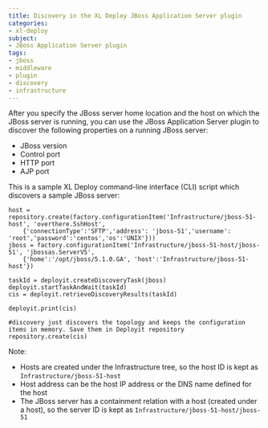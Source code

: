 ```yaml
---
title: Discovery in the XL Deploy JBoss Application Server plugin
categories:
- xl-deploy
subject:
- JBoss Application Server plugin
tags:
- jboss
- middleware
- plugin
- discovery
- infrastructure
---
```


After you specify the JBoss server home location and the host on which the JBoss server is running, you can use the JBoss Application Server plugin to discover the following properties on a running JBoss server:

* JBoss version
* Control port
* HTTP port
* AJP port

This is a sample XL Deploy command-line interface (CLI) script which discovers a sample JBoss server:

	host = repository.create(factory.configurationItem('Infrastructure/jboss-51-host', 'overthere.SshHost',
		{'connectionType':'SFTP','address': 'jboss-51','username': 'root','password':'centos','os':'UNIX'}))
	jboss = factory.configurationItem('Infrastructure/jboss-51-host/jboss-51', 'jbossas.ServerV5',
		{'home':'/opt/jboss/5.1.0.GA', 'host':'Infrastructure/jboss-51-host'})

	taskId = deployit.createDiscoveryTask(jboss)
    deployit.startTaskAndWait(taskId)
    cis = deployit.retrieveDiscoveryResults(taskId)

	deployit.print(cis)

	#discovery just discovers the topology and keeps the configuration items in memory. Save them in Deployit repository
	repository.create(cis)
	
Note:

* Hosts are created under the Infrastructure tree, so the host ID is kept as `Infrastructure/jboss-51-host`
* Host address can be the host IP address or the DNS name defined for the host
* The JBoss server has a containment relation with a host (created under a host), so the server ID is kept as `Infrastructure/jboss-51-host/jboss-51`
